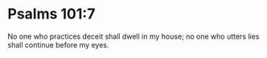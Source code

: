 # Psalms 101:7

No one who practices deceit shall dwell in my house; no one who utters lies shall continue before my eyes.
